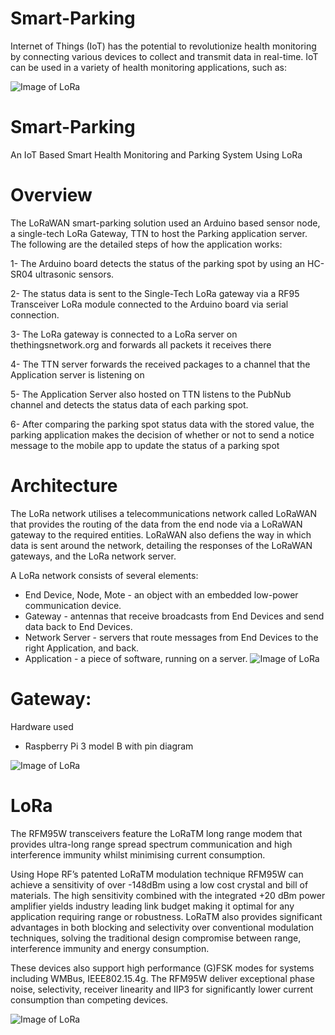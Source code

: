 # Smart-Parking
Internet of Things (IoT) has the potential to revolutionize health monitoring by connecting various devices to collect and transmit data in real-time. IoT can be used in a variety of health monitoring applications, such as:


![Image of LoRa]([https://github.com/MAmirS/Smart-Parking/blob/master/image/2.jpg](https://github.com/AmirSalari/Internet-of-things-projects/blob/master/image/iothealth.png))


# Smart-Parking
An IoT Based Smart Health Monitoring and Parking System Using LoRa

# Overview

The LoRaWAN smart-parking solution used an Arduino based sensor node, a single-tech LoRa Gateway, TTN to host the Parking application server. The following are the detailed steps of how the application works:

1- The Arduino board detects the status of the parking spot by using an HC-SR04 ultrasonic sensors.

2- The status data is sent to the Single-Tech LoRa gateway via a RF95 Transceiver LoRa module connected to the Arduino board via serial connection.

3- The LoRa gateway is connected to a LoRa server on thethingsnetwork.org and forwards all packets it receives there

4- The TTN server forwards the received packages to a channel that the Application server is listening on

5- The Application Server also hosted on TTN listens to the PubNub channel and detects the status data of each parking spot.

6- After comparing the parking spot status data with the stored value, the parking application makes the decision of whether or not to send a notice message to the mobile app to update the status of a parking spot

# Architecture
The LoRa network utilises a telecommunications network called LoRaWAN that provides the routing of the data from the end node via a LoRaWAN gateway to the required entities. LoRaWAN also defiens the way in which data is sent around the network, detailing the responses of the LoRaWAN gateways, and the LoRa network server.

A LoRa network consists of several elements:


* End Device, Node, Mote - an object with an embedded low-power communication device. 
* Gateway - antennas that receive broadcasts from End Devices and send data back to End Devices. 
* Network Server - servers that route messages from End Devices to the right Application, and back. 
* Application - a piece of software, running on a server.
![Image of LoRa](https://github.com/MAmirS/Smart-Parking/blob/master/image/LoRaWAN-Overview.png)

# Gateway:
Hardware used
- Raspberry Pi 3 model B with pin diagram

![Image of LoRa](https://github.com/MAmirS/Smart-Parking/blob/master/image/raspberry.png)

# LoRa 
The  RFM95W transceivers  feature  the  LoRaTM  long range modem that provides ultra-long range spread spectrum communication and high interference immunity whilst minimising current consumption.

Using Hope RF’s patented LoRaTM modulation technique RFM95W can achieve a sensitivity of over -148dBm using a low cost crystal and bill of materials. The high sensitivity combined with the integrated +20 dBm power amplifier yields  industry  leading  link  budget  making  it optimal for any application requiring range or robustness. LoRaTM also provides significant advantages in both blocking and selectivity over conventional modulation techniques, solving the traditional design compromise between range, interference immunity and energy consumption.

These devices also support high performance (G)FSK modes for systems including WMBus, IEEE802.15.4g. The RFM95W deliver exceptional phase noise, selectivity, receiver linearity  and  IIP3  for  significantly lower  current consumption than competing devices.

![Image of LoRa](https://github.com/MAmirS/Smart-Parking/blob/master/image/2.jpg)



